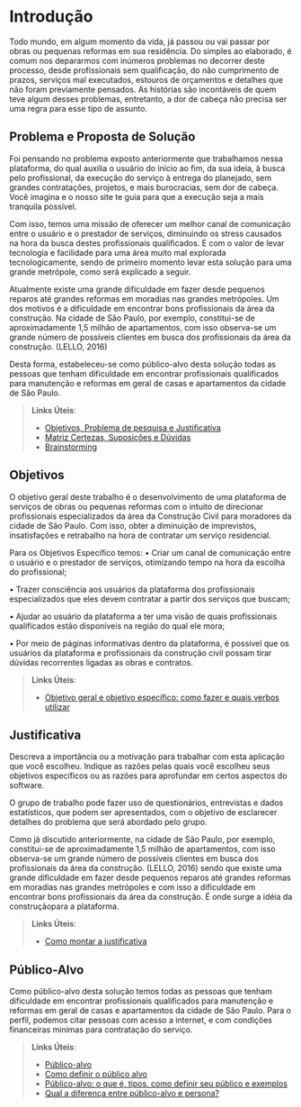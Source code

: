 # Introdução

Todo mundo, em algum momento da vida, já passou ou vai passar por obras ou pequenas reformas em sua residência. Do simples ao elaborado, é comum nos depararmos com inúmeros problemas no decorrer deste processo, desde profissionais sem qualificação, do não cumprimento de prazos, serviços mal executados, estouros de orçamentos e detalhes que não foram previamente pensados. As histórias são incontáveis de quem teve algum desses problemas, entretanto, a dor de cabeça não precisa ser uma regra para esse tipo de assunto.

## Problema e Proposta de Solução
Foi pensando no problema exposto anteriormente que trabalhamos nessa plataforma, do qual auxilia o usuário do início ao fim, da sua ideia, à busca pelo profissional, da execução do serviço à entrega do planejado, sem grandes contratações, projetos, e mais burocracias, sem dor de cabeça. Você imagina e o nosso site te guia para que a execução seja a mais tranquila possível.

Com isso, temos uma missão de oferecer um melhor canal de comunicação entre o usuário e o prestador de serviços, diminuindo os stress causados na hora da busca destes profissionais qualificados. E com o valor de levar tecnologia e facilidade para uma área muito mal explorada tecnologicamente, sendo de primeiro momento levar esta solução para uma grande metrópole, como será explicado a seguir.

Atualmente existe uma grande dificuldade em fazer desde pequenos reparos até grandes reformas em moradias nas grandes metrópoles. Um dos motivos é a dificuldade em encontrar bons profissionais da área da construção.  Na cidade de São Paulo, por exemplo, constitui-se de aproximadamente 1,5 milhão de apartamentos, com isso observa-se um grande número de possíveis clientes em busca dos profissionais da área da construção. (LELLO, 2016)

Desta forma, estabeleceu-se como público-alvo desta solução todas as pessoas que tenham dificuldade em encontrar profissionais qualificados para manutenção e reformas em geral de casas e apartamentos da cidade de São Paulo.


> **Links Úteis**:
> - [Objetivos, Problema de pesquisa e Justificativa](https://medium.com/@versioparole/objetivos-problema-de-pesquisa-e-justificativa-c98c8233b9c3)
> - [Matriz Certezas, Suposições e Dúvidas](https://medium.com/educa%C3%A7%C3%A3o-fora-da-caixa/matriz-certezas-suposi%C3%A7%C3%B5es-e-d%C3%BAvidas-fa2263633655)
> - [Brainstorming](https://www.euax.com.br/2018/09/brainstorming/)

## Objetivos

O objetivo geral deste trabalho é o desenvolvimento de uma plataforma de serviços de obras ou pequenas reformas com o intuito de direcionar profissionais especializados da área da Construção Civil para moradores da cidade de São Paulo. Com isso, obter a diminuição de imprevistos, insatisfações e retrabalho na hora de contratar um serviço residencial.

Para os Objetivos Específico temos:
•	Criar um canal de comunicação entre o usuário e o prestador de serviços, otimizando tempo na hora da escolha do profissional;

•	Trazer consciência aos usuários da plataforma dos profissionais especializados que eles devem contratar a partir dos serviços que buscam;

•	Ajudar ao usuário da plataforma a ter uma visão de quais profissionais qualificados estão disponíveis na região do qual ele mora;

•	Por meio de páginas informativas dentro da plataforma, é possível que os usuários da plataforma e profissionais da construção civil possam tirar dúvidas recorrentes ligadas as obras e contratos.

 
> **Links Úteis**:
> - [Objetivo geral e objetivo específico: como fazer e quais verbos utilizar](https://blog.mettzer.com/diferenca-entre-objetivo-geral-e-objetivo-especifico/)

## Justificativa

Descreva a importância ou a motivação para trabalhar com esta aplicação que você escolheu. Indique as razões pelas quais você escolheu seus objetivos específicos ou as razões para aprofundar em certos aspectos do software.

O grupo de trabalho pode fazer uso de questionários, entrevistas e dados estatísticos, que podem ser apresentados, com o objetivo de esclarecer detalhes do problema que será abordado pelo grupo.

Como já discutido anteriormente, na cidade de São Paulo, por exemplo, constitui-se de aproximadamente 1,5 milhão de apartamentos, com isso observa-se um grande número de possíveis clientes em busca dos profissionais da área da construção. (LELLO, 2016) sendo que existe uma grande dificuldade em fazer desde pequenos reparos até grandes reformas em moradias nas grandes metrópoles e com isso a dificuldade em encontrar bons profissionais da área da construção. É onde surge a idéia da construçãopara a plataforma.

> **Links Úteis**:
> - [Como montar a justificativa](https://guiadamonografia.com.br/como-montar-justificativa-do-tcc/)

## Público-Alvo

Como público-alvo desta solução temos todas as pessoas que tenham dificuldade em encontrar profissionais qualificados para manutenção e reformas em geral de casas e apartamentos da cidade de São Paulo. Para o perfil, podemos citar pessoas com acesso a internet, e com condições financeiras minimas para contratação do serviço.

> **Links Úteis**:
> - [Público-alvo](https://blog.hotmart.com/pt-br/publico-alvo/)
> - [Como definir o público alvo](https://exame.com/pme/5-dicas-essenciais-para-definir-o-publico-alvo-do-seu-negocio/)
> - [Público-alvo: o que é, tipos, como definir seu público e exemplos](https://klickpages.com.br/blog/publico-alvo-o-que-e/)
> - [Qual a diferença entre público-alvo e persona?](https://rockcontent.com/blog/diferenca-publico-alvo-e-persona/)
